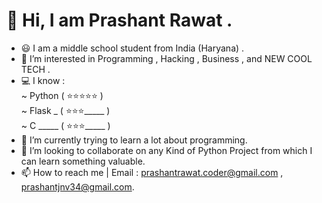<h1> 👋 Hi,  I am Prashant Rawat .</h1>

- 😃 I am a middle school student from India (Haryana) .
- 👀 I’m interested in Programming , Hacking , Business , and NEW COOL TECH .
- 💻 I know :<br>
     ~ Python ( ⭐️⭐️⭐️⭐️⭐️ )<br>
     ~ Flask  _ ( ⭐️⭐️⭐️_____ )<br>
     ~ C  _____ ( ⭐️⭐️⭐️_____ )<br>
- 🌱 I’m currently trying to learn a lot about programming.
- 💞️ I’m looking to collaborate on any Kind of Python Project from which I can learn something valuable. 
- 📫 How to reach me | Email : prashantrawat.coder@gmail.com , prashantjnv34@gmail.com.


<!---
PrashantRawatCoder/PrashantRawatCoder is a ✨ special ✨ repository because its `README.md` (this file) appears on your GitHub profile.
You can click the Preview link to take a look at your changes.
--->
